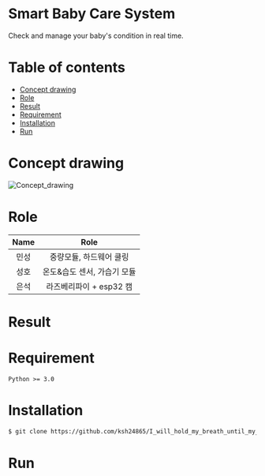 # Smart Baby Care System
Check and manage your baby's condition in real time.

Table of contents
=================
<!--ts-->
   * [Concept drawing](#concept-drawing)
   * [Role](#role)
   * [Result](#result)
   * [Requirement](#requirement)
   * [Installation](#installation)
   * [Run](#run)
   
<!--te-->
Concept drawing
===============
![Concept_drawing](https://user-images.githubusercontent.com/55729930/93132617-f29af380-f710-11ea-8908-0b2027bf75bd.png)

Role
=======
|Name|Role| 
|:----:|:----:|
|민성|중량모듈, 하드웨어 쿨링|
|성호|온도&습도 센서, 가습기 모듈|
|은석|라즈베리파이 + esp32 캠|

Result
=======


Requirement
=======
```
Python >= 3.0
```

Installation
=======
```sh
$ git clone https://github.com/ksh24865/I_will_hold_my_breath_until_my_mom_comes.git
```

Run
=======
